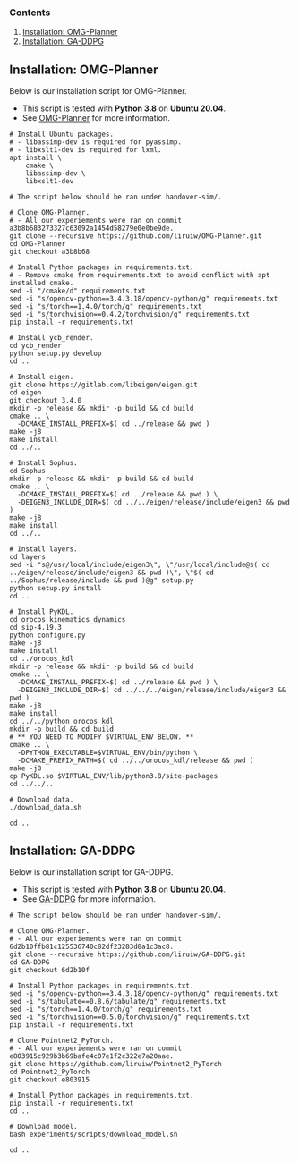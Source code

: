 ### Contents

1. [Installation: OMG-Planner](#installation-omg-planner)
2. [Installation: GA-DDPG](#installation-ga-ddpg)

## Installation: OMG-Planner

Below is our installation script for OMG-Planner.
- This script is tested with **Python 3.8** on **Ubuntu 20.04**.
- See [OMG-Planner](https://github.com/liruiw/OMG-Planner) for more information.

```Shell
# Install Ubuntu packages.
# - libassimp-dev is required for pyassimp.
# - libxslt1-dev is required for lxml.
apt install \
    cmake \
    libassimp-dev \
    libxslt1-dev

# The script below should be ran under handover-sim/.

# Clone OMG-Planner.
# - All our experiements were ran on commit a3b8b683273327c63092a1454d58279e0e0be9de.
git clone --recursive https://github.com/liruiw/OMG-Planner.git
cd OMG-Planner
git checkout a3b8b68

# Install Python packages in requirements.txt.
# - Remove cmake from requirements.txt to avoid conflict with apt installed cmake.
sed -i "/cmake/d" requirements.txt
sed -i "s/opencv-python==3.4.3.18/opencv-python/g" requirements.txt
sed -i "s/torch==1.4.0/torch/g" requirements.txt
sed -i "s/torchvision==0.4.2/torchvision/g" requirements.txt
pip install -r requirements.txt

# Install ycb_render.
cd ycb_render
python setup.py develop
cd ..

# Install eigen.
git clone https://gitlab.com/libeigen/eigen.git
cd eigen
git checkout 3.4.0
mkdir -p release && mkdir -p build && cd build
cmake .. \
  -DCMAKE_INSTALL_PREFIX=$( cd ../release && pwd )
make -j8
make install
cd ../..

# Install Sophus.
cd Sophus
mkdir -p release && mkdir -p build && cd build
cmake .. \
  -DCMAKE_INSTALL_PREFIX=$( cd ../release && pwd ) \
  -DEIGEN3_INCLUDE_DIR=$( cd ../../eigen/release/include/eigen3 && pwd )
make -j8
make install
cd ../..

# Install layers.
cd layers
sed -i "s@/usr/local/include/eigen3\", \"/usr/local/include@$( cd ../eigen/release/include/eigen3 && pwd )\", \"$( cd ../Sophus/release/include && pwd )@g" setup.py
python setup.py install
cd ..

# Install PyKDL.
cd orocos_kinematics_dynamics
cd sip-4.19.3
python configure.py
make -j8
make install
cd ../orocos_kdl
mkdir -p release && mkdir -p build && cd build
cmake .. \
  -DCMAKE_INSTALL_PREFIX=$( cd ../release && pwd ) \
  -DEIGEN3_INCLUDE_DIR=$( cd ../../../eigen/release/include/eigen3 && pwd )
make -j8
make install
cd ../../python_orocos_kdl
mkdir -p build && cd build
# ** YOU NEED TO MODIFY $VIRTUAL_ENV BELOW. **
cmake .. \
  -DPYTHON_EXECUTABLE=$VIRTUAL_ENV/bin/python \
  -DCMAKE_PREFIX_PATH=$( cd ../../orocos_kdl/release && pwd )
make -j8
cp PyKDL.so $VIRTUAL_ENV/lib/python3.8/site-packages
cd ../../..

# Download data.
./download_data.sh

cd ..
```

## Installation: GA-DDPG

Below is our installation script for GA-DDPG.
- This script is tested with **Python 3.8** on **Ubuntu 20.04**.
- See [GA-DDPG](https://github.com/liruiw/GA-DDPG) for more information.

```Shell
# The script below should be ran under handover-sim/.

# Clone OMG-Planner.
# - All our experiements were ran on commit 6d2b10ffb81c125536740c82df23283d8a1c3ac8.
git clone --recursive https://github.com/liruiw/GA-DDPG.git
cd GA-DDPG
git checkout 6d2b10f

# Install Python packages in requirements.txt.
sed -i "s/opencv-python==3.4.3.18/opencv-python/g" requirements.txt
sed -i "s/tabulate==0.8.6/tabulate/g" requirements.txt
sed -i "s/torch==1.4.0/torch/g" requirements.txt
sed -i "s/torchvision==0.5.0/torchvision/g" requirements.txt
pip install -r requirements.txt

# Clone Pointnet2_PyTorch.
# - All our experiements were ran on commit e803915c929b3b69bafe4c07e1f2c322e7a20aae.
git clone https://github.com/liruiw/Pointnet2_PyTorch
cd Pointnet2_PyTorch
git checkout e803915

# Install Python packages in requirements.txt.
pip install -r requirements.txt
cd ..

# Download model.
bash experiments/scripts/download_model.sh

cd ..
```
